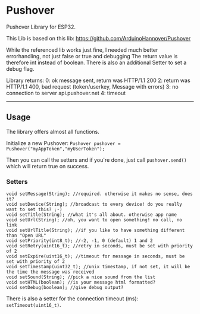 # Pushover
Pushover Library for ESP32.

This Lib is based on this lib:
 https://github.com/ArduinoHannover/Pushover
 
 While the referenced lib works just fine, I needed much better errorhandling, not just false or true and debugging
 The return value is therefore int instead of boolean.
 There is also an additional Setter to set a debug flag.
 
 Library returns:
 0:         ok message sent, return was HTTP/1.1 200
 2:         return was HTTP/1.1 400, bad request (token/userkey, Message with errors)
 3:         no connection to server api.pushover.net
 4:         timeout
  
 ******************************************************************* 


## Usage
The library offers almost all functions.

Initialize a new Pushover: `Pushover pushover = Pushover("myAppToken","myUserToken");`

Then you can call the setters and if you're done, just call `pushover.send()` which will return true on success.

### Setters
```
void setMessage(String); //required. otherwise it makes no sense, does it?
void setDevice(String); //broadcast to every device! do you really want to set this? ;-)
void setTitle(String); //what it's all about. otherwise app name
void setUrl(String); //oh, you want to open something! no call, no link
void setUrlTitle(String); //if you like to have something different than "Open URL"
void setPriority(int8_t); //-2, -1, 0 (default) 1 and 2
void setRetry(uint16_t); //retry in seconds, must be set with priority of 2
void setExpire(uint16_t); //timeout for message in seconds, must be set with priority of 2
void setTimestamp(uint32_t); //unix timestamp, if not set, it will be the time the message was received
void setSound(String); //pick a nice sound from the list
void setHTML(boolean); //is your message html formatted?
void setDebug(boolean); //give debug output?
```

There is also a setter for the connection timeout (ms): `setTimeout(uint16_t)`.
